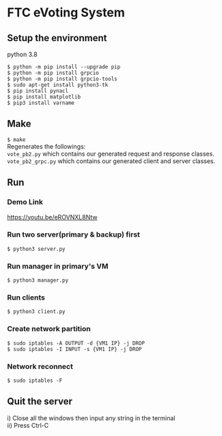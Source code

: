 # FTC eVoting System
## Setup the environment
python 3.8
```
$ python -m pip install --upgrade pip
$ python -m pip install grpcio
$ python -m pip install grpcio-tools
$ sudo apt-get install python3-tk
$ pip install pynacl
$ pip install matplotlib
$ pip3 install varname
```
## Make
`$ make`  
Regenerates the followings:  
`vote_pb2.py` which contains our generated request and response classes.
`vote_pb2_grpc.py` which contains our generated client and server classes.
## Run
### Demo Link
https://youtu.be/eROVNXL8Ntw
### Run two server(primary & backup) first
`$ python3 server.py`  
### Run manager in primary's VM
`$ python3 manager.py`  
### Run clients
`$ python3 client.py`
### Create network partition
```
$ sudo iptables -A OUTPUT -d {VM1 IP} -j DROP
$ sudo iptables -I INPUT -s {VM1 IP} -j DROP
```
### Network reconnect
```
$ sudo iptables -F
```
## Quit the server
i)  Close all the windows then input any string in the terminal  
ii) Press Ctrl-C